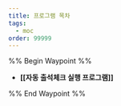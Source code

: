 ```yaml
---
title: 프로그램 목차
tags:
  - moc
order: 99999
---
```

%% Begin Waypoint %%
- **[[자동 출석체크 실행 프로그램]]**

%% End Waypoint %%